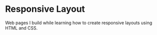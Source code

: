 # Responsive Layout
Web pages I build while learning how to create responsive layouts using HTML and CSS.
